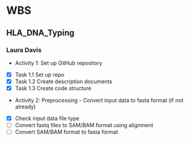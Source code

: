 # WBS
## HLA_DNA_Typing
### Laura Davis

- Activity 1: Set up GitHub repository
- [x] Task 1.1 Set up repo
- [x] Task 1.2 Create description documents
- [x] Task 1.3 Create code structure

- Activity 2: Preprocessing - Convert input data to fasta format (if not already)
- [x] Check input data file type
- [ ] Convert fastq files to SAM/BAM format using alignment
- [ ] Convert SAM/BAM format to fasta format
